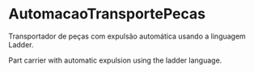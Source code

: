 # AutomacaoTransportePecas
Transportador de peças com expulsão automática usando a linguagem Ladder.

Part carrier with automatic expulsion using the ladder language.
